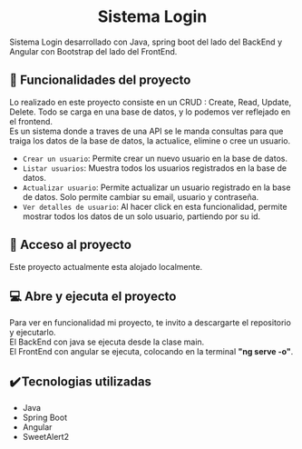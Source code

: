 <h1 align="center"> Sistema Login  </h1>

Sistema Login desarrollado con Java, spring boot del lado del BackEnd y Angular con Bootstrap del lado del FrontEnd.

## :hammer: Funcionalidades del proyecto

Lo realizado en este proyecto consiste en un CRUD : Create, Read, Update, Delete. Todo se carga en una base de datos, y lo podemos ver reflejado en el frontend.  
Es un sistema donde a traves de una API se le manda consultas para que traiga los datos de la base de datos, la actualice, elimine o cree un usuario.

- `Crear un usuario`: Permite crear un nuevo usuario en la base de datos.
- `Listar usuarios`: Muestra todos los usuarios registrados en la base de datos.
- `Actualizar usuario`: Permite actualizar un usuario registrado en la base de datos. Solo permite cambiar su email, usuario y contraseña.
- `Ver detalles de usuario`: Al hacer click en esta funcionalidad, permite mostrar todos los datos de un solo usuario, partiendo por su id.

## :file_folder: Acceso al proyecto

Este proyecto actualmente esta alojado localmente.

## :computer: Abre y ejecuta el proyecto

Para ver en funcionalidad mi proyecto, te invito a descargarte el repositorio y ejecutarlo.  
El BackEnd con java se ejecuta desde la clase main.  
El FrontEnd con angular se ejecuta, colocando en la terminal __"ng serve -o"__.

## :heavy_check_mark: Tecnologias utilizadas

- Java
- Spring Boot
- Angular
- SweetAlert2

